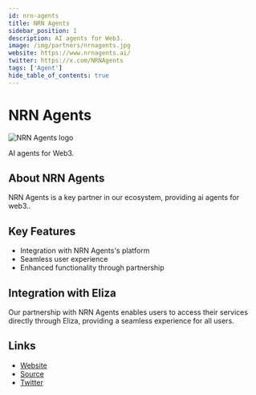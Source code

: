 ```yaml
---
id: nrn-agents
title: NRN Agents
sidebar_position: 1
description: AI agents for Web3.
image: /img/partners/nrnagents.jpg
website: https://www.nrnagents.ai/
twitter: https://x.com/NRNAgents
tags: ['Agent']
hide_table_of_contents: true
---
```


# NRN Agents

<div className="partner-logo">
  <img src="/img/partners/nrnagents.jpg" alt="NRN Agents logo" />
</div>

AI agents for Web3.

## About NRN Agents

NRN Agents is a key partner in our ecosystem, providing ai agents for web3..

## Key Features

- Integration with NRN Agents's platform
- Seamless user experience
- Enhanced functionality through partnership

## Integration with Eliza

Our partnership with NRN Agents enables users to access their services directly through Eliza, providing a seamless experience for all users.

## Links

- [Website](https://www.nrnagents.ai/)
- [Source](https://www.nrnagents.ai/)
- [Twitter](https://x.com/NRNAgents)
